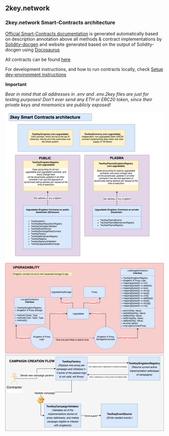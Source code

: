 ## 2key.network 

### 2key.network Smart-Contracts architecture

[Official Smart-Contracts documentation](https://2key.github.io/contracts) is generated automatically based on description annotation
above all methods & contract implementations by [Solidity-docgen](https://github.com/OpenZeppelin/solidity-docgen) 
and website generated based on the output of Solidity-docgen using [Docosaurus](https://github.com/facebook/Docusaurus)


All contracts can be found [here](contracts/2key)

For development instructions, and how to run contracts locally, check [Setup dev-environment instructions](readmes/SetupDevEnv.md)

**Important**

*Bear in mind that all addresses in .env and .env.2key files are just for testing purposes! Don't ever send any ETH or ERC20 token, since their private keys and mnemonics are publicly exposed!*
 
![TwoKeyInfrastructure](SC-architecture.png)
